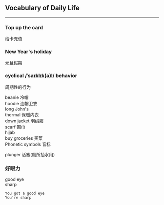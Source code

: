 ## Vocabulary of Daily Life

<hr>

### Top up the card
给卡充值

### New Year's holiday
元旦假期


### cyclical /ˈsaɪklɪk(ə)l/ behavior
周期性的行为

beanie 冷帽 <br>
hoodie 连帽卫衣 <br>
long John's <br>
thermal  保暖内衣  <br>
down jacket 羽绒服 <br>
scarf 围巾 <br>
hijab <br>
buy groceries 买菜 <br>
Phonetic symbols 音标 <br>

plunger 活塞(厕所抽水用) <br>

### 好眼力
good eye <br>
sharp <br>
```
You got a good eye
You're sharp
```

